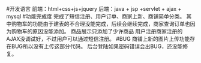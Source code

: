 #开发语言
前端：html+css+js+jquery
后端：java + jsp +servlet + ajax + mysql
#功能完成度
完成了短信注册、用户订单、商家上新、商铺简单分类。
其中购物车的功能由于建表的不合理没能完成，后续会继续完成，商家查询订单也因为购物车的原因没能添加。
商品展示只添加了少许商品
用户注册商家注册的AJAX没调试好，不过用户可以通过短信注册。
#BUG
商铺上新的图片上传功能存在BUG所以没有上传这部分代码。
后台登陆如果密码错误会出BUG，还没能修复。
